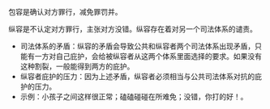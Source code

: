 包容是确认对方罪行，减免罪罚并。

纵容是不认定对方罪行，主张对方没错。纵容存在着对另一个司法体系的谴责。
* 司法体系的矛盾：纵容的矛盾会导致公共和纵容者两个司法体系出现矛盾，只能有一方对自己庇护，会给被纵容者从这两个体系里面选择的要求。如果没有这种割裂，一般能得到两方的庇护。
* 纵容者庇护的压力：因为上述矛盾，纵容者必须相当与公共司法体系对抗的庇护的压力。
* 示例：小孩子之间这样很正常；磕磕碰碰在所难免；没错，你打的好！。